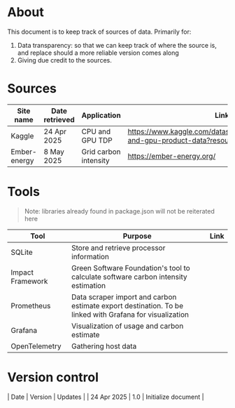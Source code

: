 # About

This document is to keep track of sources of data. Primarily for:

1. Data transparency: so that we can keep track of where the source is, and replace should a more reliable version comes along
2. Giving due credit to the sources.

# Sources

| Site name    | Date retrieved | Application           | Link                                                                                       |
| ------------ | -------------- | --------------------- | ------------------------------------------------------------------------------------------ |
| Kaggle       | 24 Apr 2025    | CPU and GPU TDP       | https://www.kaggle.com/datasets/michaelbryantds/cpu-and-gpu-product-data?resource=download |
| Ember-energy | 8 May 2025     | Grid carbon intensity | https://ember-energy.org/                                                                  |

# Tools

> Note: libraries already found in package.json will not be reiterated here

| Tool             | Purpose                                                                                                 | Link |
| ---------------- | ------------------------------------------------------------------------------------------------------- | ---- |
| SQLite           | Store and retrieve processor information                                                                |      |
| Impact Framework | Green Software Foundation's tool to calculate software carbon intensity estimation                      |      |
| Prometheus       | Data scraper import and carbon estimate export destination. To be linked with Grafana for visualization |      |
| Grafana          | Visualization of usage and carbon estimate                                                              |      |
| OpenTelemetry    | Gathering host data                                                                                     |      |

# Version control

| Date | Version | Updates |
| 24 Apr 2025 | 1.0 | Initialize document |
